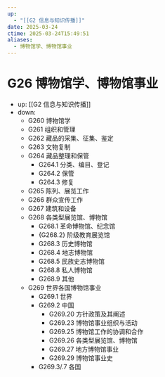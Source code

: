 ```yaml
---
up:
  - "[[G2 信息与知识传播]]"
date: 2025-03-24
ctime: 2025-03-24T15:49:51
aliases:
  - 博物馆学、博物馆事业
---
```


# G26 博物馆学、博物馆事业

- up: [[G2 信息与知识传播]]
- down:	
	- G260 博物馆学
	- G261 组织和管理
	- G262 藏品的采集、征集、鉴定
	- G263 文物复制
	- G264 藏品整理和保管
		- G264.1 分类、编目、登记
		- G264.2 保管
		- G264.3 修复
	- G265 陈列、展览工作
	- G266 群众宣传工作
	- G267 建筑和设备
	- G268 各类型展览馆、博物馆
		- G268.1 革命博物馆、纪念馆
		- {G268.2} 阶级教育展览馆
		- G268.3 历史博物馆
		- G268.4 地志博物馆
		- G268.5 民族史志博物馆
		- G268.8 私人博物馆
		- G268.9 其他
	- G269 世界各国博物馆事业
		- G269.1 世界
		- G269.2 中国
			- G269.20 方针政策及其阐述
			- G269.23 博物馆事业组织与活动
			- G269.25 博物馆工作的协调和合作
			- G269.26 各类型展览馆、博物馆
			- G269.27 地方博物馆事业
			- G269.29 博物馆事业史
		- G269.3/.7 各国
	
